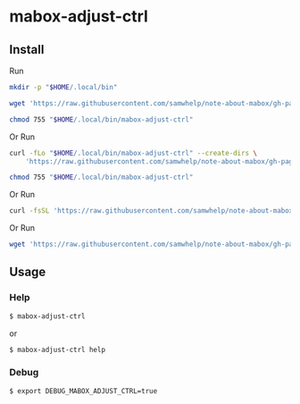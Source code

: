 
# mabox-adjust-ctrl

## Install

Run

``` sh
mkdir -p "$HOME/.local/bin"

wget 'https://raw.githubusercontent.com/samwhelp/note-about-mabox/gh-pages/_demo/project/mabox-adjustment/tool/mabox-adjust-ctrl/mabox-adjust-ctrl' -O "$HOME/.local/bin/mabox-adjust-ctrl"

chmod 755 "$HOME/.local/bin/mabox-adjust-ctrl"
```

Or Run

``` sh
curl -fLo "$HOME/.local/bin/mabox-adjust-ctrl" --create-dirs \
	'https://raw.githubusercontent.com/samwhelp/note-about-mabox/gh-pages/_demo/project/mabox-adjustment/tool/mabox-adjust-ctrl/mabox-adjust-ctrl'

chmod 755 "$HOME/.local/bin/mabox-adjust-ctrl"
```

Or Run

``` sh
curl -fsSL 'https://raw.githubusercontent.com/samwhelp/note-about-mabox/gh-pages/_demo/project/mabox-adjustment/tool/mabox-adjust-ctrl/remote-install.sh' | bash
```

Or Run

``` sh
wget 'https://raw.githubusercontent.com/samwhelp/note-about-mabox/gh-pages/_demo/project/mabox-adjustment/tool/mabox-adjust-ctrl/remote-install.sh' -q -O - | bash
```


## Usage


### Help

``` sh
$ mabox-adjust-ctrl
```

or

``` sh
$ mabox-adjust-ctrl help
```


### Debug

``` sh
$ export DEBUG_MABOX_ADJUST_CTRL=true
```

